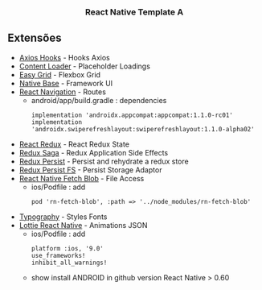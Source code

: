 <p align="center">
  <h3 align="center">React Native Template A</h3>
</p>

## Extensões
- [Axios Hooks](https://github.com/simoneb/axios-hooks) - Hooks Axios
- [Content Loader](https://github.com/danilowoz/react-content-loader) - Placeholder Loadings
- [Easy Grid](https://github.com/GeekyAnts/react-native-easy-grid) - Flexbox Grid
- [Native Base](https://github.com/GeekyAnts/NativeBase) - Framework UI
- [React Navigation](https://reactnavigation.org/docs/en/getting-started.html) - Routes
  - android/app/build.gradle : dependencies
    ```
    implementation 'androidx.appcompat:appcompat:1.1.0-rc01'
    implementation 'androidx.swiperefreshlayout:swiperefreshlayout:1.1.0-alpha02'
    ```
- [React Redux](https://github.com/reduxjs/react-redux) - React Redux State
- [Redux Saga](https://redux-saga.js.org/) - Redux Application Side Effects
- [Redux Persist](https://github.com/rt2zz/redux-persist) - Persist and rehydrate a redux store
- [Redux Persist FS](https://github.com/robwalkerco/redux-persist-filesystem-storage) - Persist Storage Adaptor
- [React Native Fetch Blob](https://github.com/joltup/rn-fetch-blob) - File Access
  - ios/Podfile : add
    ```
    pod 'rn-fetch-blob', :path => '../node_modules/rn-fetch-blob'
    ```
- [Typography](https://github.com/hectahertz/react-native-typography) - Styles Fonts
- [Lottie React Native](https://github.com/react-native-community/lottie-react-native) - Animations JSON
  - ios/Podfile : add
    ```
    platform :ios, '9.0'
    use_frameworks!
    inhibit_all_warnings!
    ```
  - show install ANDROID in github version React Native > 0.60

